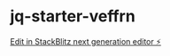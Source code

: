 # jq-starter-veffrn

[Edit in StackBlitz next generation editor ⚡️](https://stackblitz.com/~/github.com/king-dai-queen-wang/jq-starter-veffrn)